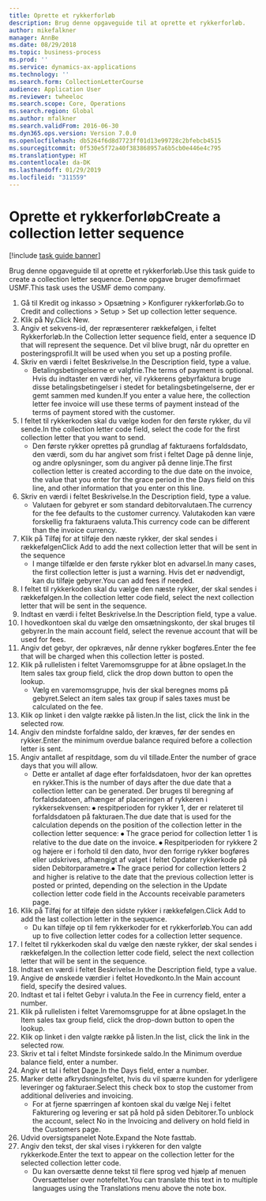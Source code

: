 ```yaml
---
title: Oprette et rykkerforløb
description: Brug denne opgaveguide til at oprette et rykkerforløb.
author: mikefalkner
manager: AnnBe
ms.date: 08/29/2018
ms.topic: business-process
ms.prod: ''
ms.service: dynamics-ax-applications
ms.technology: ''
ms.search.form: CollectionLetterCourse
audience: Application User
ms.reviewer: twheeloc
ms.search.scope: Core, Operations
ms.search.region: Global
ms.author: mfalkner
ms.search.validFrom: 2016-06-30
ms.dyn365.ops.version: Version 7.0.0
ms.openlocfilehash: db5264f6d8d7723ff01d13e99728c2bfebcb4515
ms.sourcegitcommit: 0f530e5f72a40f383868957a6b5cb0e446e4c795
ms.translationtype: HT
ms.contentlocale: da-DK
ms.lasthandoff: 01/29/2019
ms.locfileid: "311559"
---
```

# <a name="create-a-collection-letter-sequence"></a><span data-ttu-id="5a530-103">Oprette et rykkerforløb</span><span class="sxs-lookup"><span data-stu-id="5a530-103">Create a collection letter sequence</span></span>

[!include [task guide banner](../../includes/task-guide-banner.md)]

<span data-ttu-id="5a530-104">Brug denne opgaveguide til at oprette et rykkerforløb.</span><span class="sxs-lookup"><span data-stu-id="5a530-104">Use this task guide to create a collection letter sequence.</span></span> <span data-ttu-id="5a530-105">Denne opgave bruger demofirmaet USMF.</span><span class="sxs-lookup"><span data-stu-id="5a530-105">This task uses the USMF demo company.</span></span>

1. <span data-ttu-id="5a530-106">Gå til Kredit og inkasso > Opsætning > Konfigurer rykkerforløb.</span><span class="sxs-lookup"><span data-stu-id="5a530-106">Go to Credit and collections > Setup > Set up collection letter sequence.</span></span>
2. <span data-ttu-id="5a530-107">Klik på Ny.</span><span class="sxs-lookup"><span data-stu-id="5a530-107">Click New.</span></span>
3. <span data-ttu-id="5a530-108">Angiv et sekvens-id, der repræsenterer rækkefølgen, i feltet Rykkerforløb.</span><span class="sxs-lookup"><span data-stu-id="5a530-108">In the Collection letter sequence field, enter a sequence ID that will represent the sequence.</span></span> <span data-ttu-id="5a530-109">Det vil blive brugt, når du opretter en posteringsprofil.</span><span class="sxs-lookup"><span data-stu-id="5a530-109">It will be used when you set up a posting profile.</span></span>
4. <span data-ttu-id="5a530-110">Skriv en værdi i feltet Beskrivelse.</span><span class="sxs-lookup"><span data-stu-id="5a530-110">In the Description field, type a value.</span></span>
    * <span data-ttu-id="5a530-111">Betalingsbetingelserne er valgfrie.</span><span class="sxs-lookup"><span data-stu-id="5a530-111">The terms of payment is optional.</span></span> <span data-ttu-id="5a530-112">Hvis du indtaster en værdi her, vil rykkerens gebyrfaktura bruge disse betalingsbetingelser i stedet for betalingsbetingelserne, der er gemt sammen med kunden.</span><span class="sxs-lookup"><span data-stu-id="5a530-112">If you enter a value here, the collection letter fee invoice will use these terms of payment instead of the terms of payment stored with the customer.</span></span>  
5. <span data-ttu-id="5a530-113">I feltet til rykkerkoden skal du vælge koden for den første rykker, du vil sende.</span><span class="sxs-lookup"><span data-stu-id="5a530-113">In the collection letter code field, select the code for the first collection letter that you want to send.</span></span>
    * <span data-ttu-id="5a530-114">Den første rykker oprettes på grundlag af fakturaens forfaldsdato, den værdi, som du har angivet som frist i feltet Dage på denne linje, og andre oplysninger, som du angiver på denne linje.</span><span class="sxs-lookup"><span data-stu-id="5a530-114">The first collection letter is created according to the due date on the invoice, the value that you enter for the grace period in the Days field on this line, and other information that you enter on this line.</span></span>  
6. <span data-ttu-id="5a530-115">Skriv en værdi i feltet Beskrivelse.</span><span class="sxs-lookup"><span data-stu-id="5a530-115">In the Description field, type a value.</span></span>
    * <span data-ttu-id="5a530-116">Valutaen for gebyret er som standard debitorvalutaen.</span><span class="sxs-lookup"><span data-stu-id="5a530-116">The currency for the fee defaults to the customer currency.</span></span> <span data-ttu-id="5a530-117">Valutakoden kan være forskellig fra fakturaens valuta.</span><span class="sxs-lookup"><span data-stu-id="5a530-117">This currency code can be different than the invoice currency.</span></span>  
7. <span data-ttu-id="5a530-118">Klik på Tilføj for at tilføje den næste rykker, der skal sendes i rækkefølgen</span><span class="sxs-lookup"><span data-stu-id="5a530-118">Click Add to add the next collection letter that will be sent in the sequence</span></span>
    * <span data-ttu-id="5a530-119">I mange tilfælde er den første rykker blot en advarsel.</span><span class="sxs-lookup"><span data-stu-id="5a530-119">In many cases, the first collection letter is just a warning.</span></span> <span data-ttu-id="5a530-120">Hvis det er nødvendigt, kan du tilføje gebyrer.</span><span class="sxs-lookup"><span data-stu-id="5a530-120">You can add fees if needed.</span></span>  
8. <span data-ttu-id="5a530-121">I feltet til rykkerkoden skal du vælge den næste rykker, der skal sendes i rækkefølgen.</span><span class="sxs-lookup"><span data-stu-id="5a530-121">In the collection letter code field, select the next collection letter that will be sent in the sequence.</span></span>
9. <span data-ttu-id="5a530-122">Indtast en værdi i feltet Beskrivelse.</span><span class="sxs-lookup"><span data-stu-id="5a530-122">In the Description field, type a value.</span></span>
10. <span data-ttu-id="5a530-123">I hovedkontoen skal du vælge den omsætningskonto, der skal bruges til gebyrer.</span><span class="sxs-lookup"><span data-stu-id="5a530-123">In the main account field, select the revenue account that will be used for fees.</span></span>
11. <span data-ttu-id="5a530-124">Angiv det gebyr, der opkræves, når denne rykker bogføres.</span><span class="sxs-lookup"><span data-stu-id="5a530-124">Enter the fee that will be charged when this collection letter is posted.</span></span>
12. <span data-ttu-id="5a530-125">Klik på rullelisten i feltet Varemomsgruppe for at åbne opslaget.</span><span class="sxs-lookup"><span data-stu-id="5a530-125">In the Item sales tax group field, click the drop down button to open the lookup.</span></span>
    * <span data-ttu-id="5a530-126">Vælg en varemomsgruppe, hvis der skal beregnes moms på gebyret.</span><span class="sxs-lookup"><span data-stu-id="5a530-126">Select an item sales tax group if sales taxes must be calculated on the fee.</span></span>  
13. <span data-ttu-id="5a530-127">Klik op linket i den valgte række på listen.</span><span class="sxs-lookup"><span data-stu-id="5a530-127">In the list, click the link in the selected row.</span></span>
14. <span data-ttu-id="5a530-128">Angiv den mindste forfaldne saldo, der kræves, før der sendes en rykker.</span><span class="sxs-lookup"><span data-stu-id="5a530-128">Enter the minimum overdue balance required before a collection letter is sent.</span></span>
15. <span data-ttu-id="5a530-129">Angiv antallet af respitdage, som du vil tillade.</span><span class="sxs-lookup"><span data-stu-id="5a530-129">Enter the number of grace days that you will allow.</span></span>
    * <span data-ttu-id="5a530-130">Dette er antallet af dage efter forfaldsdatoen, hvor der kan oprettes en rykker.</span><span class="sxs-lookup"><span data-stu-id="5a530-130">This is the number of days after the due date that a collection letter can be generated.</span></span> <span data-ttu-id="5a530-131">Der bruges til beregning af forfaldsdatoen, afhænger af placeringen af rykkeren i rykkersekvensen: ⦁ respitperioden for rykker 1, der er relateret til forfaldsdatoen på fakturaen.</span><span class="sxs-lookup"><span data-stu-id="5a530-131">The due date that is used for the calculation depends on the position of the collection letter in the collection letter sequence:   ⦁    The grace period for collection letter 1 is relative to the due date on the invoice.</span></span>  <span data-ttu-id="5a530-132">⦁ Respitperioden for rykkere 2 og højere er i forhold til den dato, hvor den forrige rykker bogføres eller udskrives, afhængigt af valget i feltet Opdater rykkerkode på siden Debitorparametre.</span><span class="sxs-lookup"><span data-stu-id="5a530-132">⦁ The grace period for collection letters 2 and higher is relative to the date that the previous collection letter is posted or printed, depending on the selection in the Update collection letter code field in the Accounts receivable parameters page.</span></span>  
16. <span data-ttu-id="5a530-133">Klik på Tilføj for at tilføje den sidste rykker i rækkefølgen.</span><span class="sxs-lookup"><span data-stu-id="5a530-133">Click Add to add the last collection letter in the sequence.</span></span>
    * <span data-ttu-id="5a530-134">Du kan tilføje op til fem rykkerkoder for et rykkerforløb.</span><span class="sxs-lookup"><span data-stu-id="5a530-134">You can add up to five collection letter codes for a collection letter sequence.</span></span>  
17. <span data-ttu-id="5a530-135">I feltet til rykkerkoden skal du vælge den næste rykker, der skal sendes i rækkefølgen.</span><span class="sxs-lookup"><span data-stu-id="5a530-135">In the collection letter code field, select the next collection letter that will be sent in the sequence.</span></span>
18. <span data-ttu-id="5a530-136">Indtast en værdi i feltet Beskrivelse.</span><span class="sxs-lookup"><span data-stu-id="5a530-136">In the Description field, type a value.</span></span>
19. <span data-ttu-id="5a530-137">Angive de ønskede værdier i feltet Hovedkonto.</span><span class="sxs-lookup"><span data-stu-id="5a530-137">In the Main account field, specify the desired values.</span></span>
20. <span data-ttu-id="5a530-138">Indtast et tal i feltet Gebyr i valuta.</span><span class="sxs-lookup"><span data-stu-id="5a530-138">In the Fee in currency field, enter a number.</span></span>
21. <span data-ttu-id="5a530-139">Klik på rullelisten i feltet Varemomsgruppe for at åbne opslaget.</span><span class="sxs-lookup"><span data-stu-id="5a530-139">In the Item sales tax group field, click the drop-down button to open the lookup.</span></span>
22. <span data-ttu-id="5a530-140">Klik op linket i den valgte række på listen.</span><span class="sxs-lookup"><span data-stu-id="5a530-140">In the list, click the link in the selected row.</span></span>
23. <span data-ttu-id="5a530-141">Skriv et tal i feltet Mindste forsinkede saldo.</span><span class="sxs-lookup"><span data-stu-id="5a530-141">In the Minimum overdue balance field, enter a number.</span></span>
24. <span data-ttu-id="5a530-142">Angiv et tal i feltet Dage.</span><span class="sxs-lookup"><span data-stu-id="5a530-142">In the Days field, enter a number.</span></span>
25. <span data-ttu-id="5a530-143">Marker dette afkrydsningsfeltet, hvis du vil spærre kunden for yderligere leveringer og fakturaer.</span><span class="sxs-lookup"><span data-stu-id="5a530-143">Select this check box to stop the customer from additional deliveries and invoicing.</span></span>
    * <span data-ttu-id="5a530-144">For at fjerne spærringen af kontoen skal du vælge Nej i feltet Fakturering og levering er sat på hold på siden Debitorer.</span><span class="sxs-lookup"><span data-stu-id="5a530-144">To unblock the account, select No in the Invoicing and delivery on hold field in the Customers page.</span></span>  
26. <span data-ttu-id="5a530-145">Udvid oversigtspanelet Note.</span><span class="sxs-lookup"><span data-stu-id="5a530-145">Expand the Note fasttab.</span></span>
27. <span data-ttu-id="5a530-146">Angiv den tekst, der skal vises i rykkeren for den valgte rykkerkode.</span><span class="sxs-lookup"><span data-stu-id="5a530-146">Enter the text to appear on the collection letter for the selected collection letter code.</span></span>
    * <span data-ttu-id="5a530-147">Du kan oversætte denne tekst til flere sprog ved hjælp af menuen Oversættelser over notefeltet.</span><span class="sxs-lookup"><span data-stu-id="5a530-147">You can translate this text in to multiple languages using the Translations menu above the note box.</span></span>  

